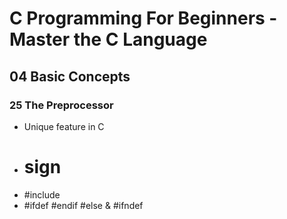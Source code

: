 # C Programming For Beginners - Master the C Language
## 04 Basic Concepts
### 25 The Preprocessor

- Unique feature in C
- # sign
- #include
- #ifdef #endif #else & #ifndef